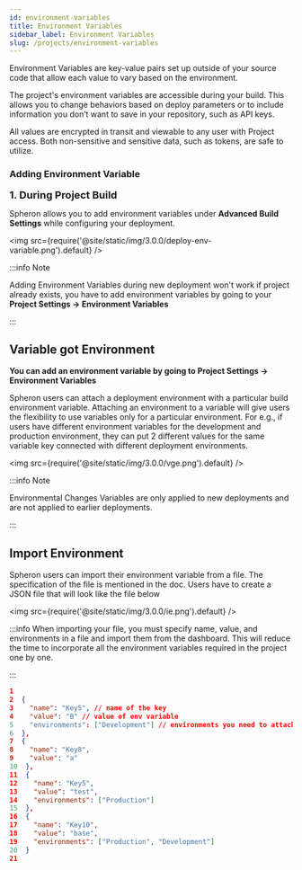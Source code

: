 ```yaml
---
id: environment-variables
title: Environment Variables
sidebar_label: Environment Variables
slug: /projects/environment-variables
---
```


Environment Variables are key-value pairs set up outside of your source code that allow each value to vary based on the environment.

The project's environment variables are accessible during your build. This allows you to change behaviors based on deploy parameters or to include information you don’t want to save in your repository, such as API keys.

All values are encrypted in transit and viewable to any user with Project access. Both non-sensitive and sensitive data, such as tokens, are safe to utilize.

### Adding Environment Variable

<font size="4"><b>1. During Project Build</b></font>

Spheron allows you to add environment variables under <b>Advanced Build Settings</b> while configuring your deployment.

<img src={require('@site/static/img/3.0.0/deploy-env-variable.png').default} />

:::info Note

Adding Environment Variables during new deployment won't work if project already exists, you have to add environment variables by going to your **Project Settings -> Environment Variables**

:::

## Variable got Environment

<strong>You can add an environment variable by going to Project Settings -> Environment Variables </strong>

Spheron users can attach a deployment environment with a particular build environment variable. Attaching an environment to a variable will give users the flexibility to use variables only for a particular environment. For e.g., if users have different environment variables for the development and production environment, they can put 2 different values for the same variable key connected with different deployment environments.

<img src={require('@site/static/img/3.0.0/vge.png').default} />

:::info Note

Environmental Changes Variables are only applied to new deployments and are not applied to earlier deployments.

:::

## Import Environment

Spheron users can import their environment variable from a file. The specification of the file is mentioned in the doc. Users have to create a JSON file that will look like the file below

<img src={require('@site/static/img/3.0.0/ie.png').default} />

:::info
When importing your file, you must specify name, value, and environments in a file and import them from the dashboard. This will reduce the time to incorporate all the environment variables required in the project one by one.

:::

```json
1
2  {
3    "name": "Key5", // name of the key
4    "value": "B" // value of env variable
5    "environments": ["Development"] // environments you need to attach to the variable
6  },
7  {
8    "name": "Key8",
9    "value": "a"
10  },
11  {
12    "name": "Key5",
13    "value": "test",
14    "environments": ["Production"]
15  },
16  {
17    "name": "Key10",
18    "value": "base",
19    "environments": ["Production", "Development"]
20  }
21

```
